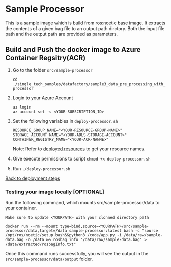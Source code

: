 # Sample Processor

This is a sample image which is build from ros:noetic base image. It extracts the contents of a given bag file to an output path dirctory. Both the input file path and the output path are provided as parameters.

## Build and Push the docker image to Azure Container Regsitry(ACR)

1. Go to the folder `src/sample-processor`

    ```shell
    cd ./single_tech_samples/datafactory/sample3_data_pre_processing_with_azure_batch/src/sample-processor
    ```

2. Login to your Azure Account

    ```shell
    az login
    az account set -s <YOUR-SUBSCRIPTION_ID>
    ```

3. Set the following variables in `deploy-processor.sh`

    ```shell
    RESOURCE_GROUP_NAME="<YOUR-RESOURCE-GROUP-NAME>"
    STORAGE_ACCOUNT_NAME="<YOUR-ADLS-STORAGE-ACCOUNT>"
    CONTAINER_REGISTRY_NAME="<YOUR-ACR-NANME>"
    ```

    Note: Refer to [deployed resources](../../deploy/terraform/README.md) to get your resource names.

4. Give execute permissions to script `chmod +x deploy-processor.sh`

5. Run `./deploy-processor.sh`

[Back to deployment steps](../../README.md)

### Testing your image locally [OPTIONAL]

Run the following command, which mounts src/sample-processor/data to your container.

`Make sure to update <YOURPATH> with your clonned directory path`

```shell
docker run --rm --mount type=bind,source=<YOURPATH>/src/sample-processor/data,target=/data sample-processor:latest bash -c "source /opt/ros/noetic/setup.bash&&python3 /code/app.py -i /data/raw/sample-data.bag -o /data && rosbag info '/data/raw/sample-data.bag' > /data/extracted/rosbagInfo.txt"
```

Once this command runs successfully, you will see the output in the `src/sample-processor/data/output` folder.
